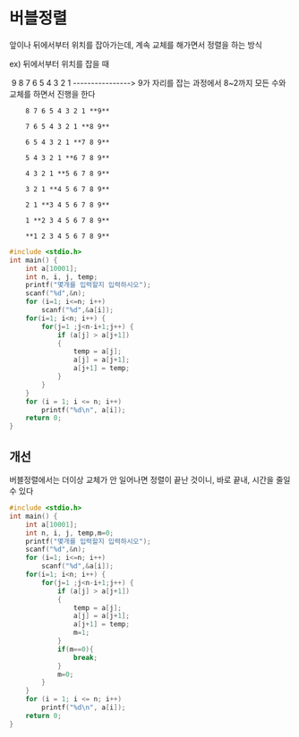 # 버블정렬

앞이나 뒤에서부터 위치를 잡아가는데, 계속 교체를 해가면서 정렬을 하는 방식

ex) 뒤에서부터 위치를 잡을 때

​		  9 8 7 6 5 4 3 2 1   ----------------> 9가 자리를 잡는 과정에서 8~2까지 모든 수와 교체를 하면서 진행을 한다

  		8 7 6 5 4 3 2 1 **9**

  		7 6 5 4 3 2 1 **8 9**

  		6 5 4 3 2 1 **7 8 9**

  		5 4 3 2 1 **6 7 8 9**

  		4 3 2 1 **5 6 7 8 9**

  		3 2 1 **4 5 6 7 8 9**

  		2 1 **3 4 5 6 7 8 9**

  		1 **2 3 4 5 6 7 8 9**

  		**1 2 3 4 5 6 7 8 9**

~~~ c
#include <stdio.h>
int main() {
	int a[10001];
	int n, i, j, temp;
	printf("몇개를 입력할지 입력하시오");
	scanf("%d",&n);
    for (i=1; i<=n; i++)
        scanf("%d",&a[i]); 
    for(i=1; i<n; i++) {
		for(j=1	;j<n-i+1;j++) {
            if (a[j] > a[j+1])
            {
                temp = a[j];
                a[j] = a[j+1];
                a[j+1] = temp;
            }
        }
    }
    for (i = 1; i <= n; i++)
        printf("%d\n", a[i]);
    return 0;
}
~~~

## 개선

버블정렬에서는 더이상 교체가 안 일어나면 정렬이 끝난 것이니, 바로 끝내, 시간을 줄일 수 있다

~~~ c
#include <stdio.h>
int main() {
	int a[10001];
	int n, i, j, temp,m=0;
	printf("몇개를 입력할지 입력하시오");
	scanf("%d",&n);
    for (i=1; i<=n; i++)
        scanf("%d",&a[i]); 
    for(i=1; i<n; i++) {
		for(j=1	;j<n-i+1;j++) {
            if (a[j] > a[j+1])
            {
                temp = a[j];
                a[j] = a[j+1];
                a[j+1] = temp;
                m=1;
            }
            if(m==0){
            	break;
			}
			m=0;
        }
    }
    for (i = 1; i <= n; i++)
        printf("%d\n", a[i]);
    return 0;
}
~~~

